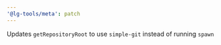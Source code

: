 ```yaml
---
'@lg-tools/meta': patch
---
```


Updates `getRepositoryRoot` to use `simple-git` instead of running `spawn`
